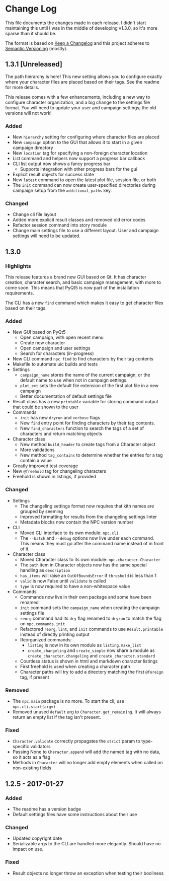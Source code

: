 # Change Log

This file documents the changes made in each release. I didn't start maintaining this until I was in the middle of developing v1.3.0, so it's more sparse than it should be.

The format is based on [Keep a Changelog](http://keepachangelog.com/) and this project adheres to [Semantic Versioning](http://semver.org/) (mostly).

## 1.3.1 [Unreleased]

The path hierarchy is here! This new setting allows you to configure exactly where your character files are placed based on their tags. See the readme for more details.

This release comes with a few enhancements, including a new way to configure character organization, and a big change to the settings file format. You will need to update your user and campaign settings; the old versions will not work!

### Added

* New `hierarchy` setting for configuring where character files are placed
* New `campaign` option to the GUI that allows it to start in a given campaign directory
* New `location` tag for specifying a non-foreign character location
* List command and helpers now support a progress bar callback
* CLI list output now shows a fancy progress bar
    - Supports integration with other progress bars for the gui
* Explicit result objects for success state
* New `latest` command to open the latest plot file, session file, or both
* The `init` command can now create user-specified directories during campaign setup from the `additional_paths` key.

### Changed

* Change cli file layout
* Added more explicit result classes and removed old error codes
* Refactor session command into story module
* Change main settings file to use a different layout. User and campaign settings will need to be updated.

## 1.3.0

### Highlights

This release features a brand new GUI based on Qt. It has character creation, character search, and basic campaign management, with more to come soon. This means that PyQt5 is now part of the installation requirements.

The CLI has a new `find` command which makes it easy to get character files based on their tags.

### Added

* New GUI based on PyQt5
    - Open campaign, with open recent menu
    - Create new character
    - Open campaign and user settings
    - Search for characters (in-progress)
* New CLI command `npc find` to find characters by their tag contents
* Makefile to automate uic builds and tests
* Settings
    - `campaign_name` stores the name of the current campaign, or the default name to use when not in campaign settings.
    - `plot_ext` sets the default file extension of the first plot file in a new campaign
    - Better documentation of default settings file
* Result class has a new `printable` variable for storing command output that could be shown to the user
* Commands
    - `init` has new `dryrun` and `verbose` flags
    - New `find` entry point for finding characters by their tag contents.
    - New `find_characters` function to search the tags of a set of characters and return matching objects
* Character class
    - New method `build_header` to create tags from a Character object
    - More validations
    - New method `tag_contains` to determine whether the entries for a tag contain a value
* Greatly improved test coverage
* New `@freehold` tag for changeling characters
* Freehold is shown in listings, if provided

### Changed

* Settings
    - The changeling settings format now requires that kith names are grouped by seeming
    - Improved formatting for results from the changeling settings linter
    - Metadata blocks now contain the NPC version number
* CLI
    - Moved CLI interface to its own module: `npc.cli`
    - The `--batch` and `--debug` options now live under each command. This means they must go after the command name instead of in front of it.
* Character class
    - Moved Character class to its own module: `npc.character.Character`
    - The `path` item in Character objects now has the same special handling as `description`
    - `has_items` will raise an `OutOfBoundsError` if `threshold` is less than 1
    - `valid` is now False until `validate` is called
    - `type` is now required to have a non-whitespace value
* Commands
    - Commands now live in their own package and some have been renamed
    - `init` command sets the `campaign_name` when creating the campaign settings file
    - `reorg` command had its `dry` flag renamed to `dryrun` to match the flag on `npc.commands.init`
    - Refactored `reorg`, `lint`, and `init` commands to use `Result.printable` instead of directly printing output
    - Reorganized commands:
        + `listing` is now in its own module as `listing.make_list`
        + `create_changeling` and `create_simple` now share a module as `create_character.changeling` and `create_character.standard`
    - Courtless status is shown in html and markdown character listings
    - First freehold is used when creating a character path
    - Character paths will try to add a directory matching the first `@foreign` tag, if present

### Removed

* The `npc.main` package is no more. To start the cli, use `npc.cli.start(argv)`
* Removed unused `default` arg to `Character.get_remaining`. It will always return an empty list if the tag isn't present.

### Fixed

* `Character.validate` correctly propagates the `strict` param to type-specific validators
* Passing None to `Character.append` will add the named tag with no data, so it acts as a flag
* Methods in `Character` will no longer add empty elements when called on non-existing fields

## 1.2.5 - 2017-01-27

### Added

* The readme has a version badge
* Default settings files have some instructions about their use

### Changed

* Updated copyright date
* Serializable args to the CLI are handled more elegantly. Should have no impact on use.

### Fixed

* Result objects no longer throw an exception when testing their booliness
